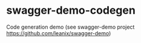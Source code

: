 # swagger-demo-codegen
Code generation demo (see swagger-demo project https://github.com/leanix/swagger-demo)
